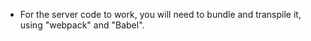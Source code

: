 - For the server code to work, you will need to bundle and transpile it, using "webpack" and "Babel".
